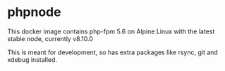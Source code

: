 # phpnode

This docker image contains php-fpm 5.6 on Alpine Linux with the latest stable node, currently v8.10.0

This is meant for development, so has extra packages like rsync, git and xdebug installed.
